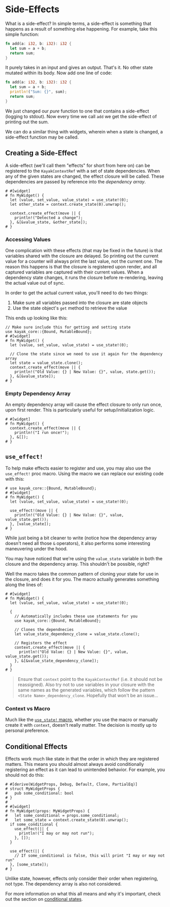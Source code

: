 # Side-Effects

What is a side-effect? In simple terms, a side-effect is something that happens as a result of something else happening. For example, take this simple function:

```rust
fn add(a: i32, b: i32): i32 {
  let sum = a + b;
  return sum;
}
```

It purely takes in an input and gives an output. That's it. No other state mutated within its body. Now add one line of code:

```rust
fn add(a: i32, b: i32): i32 {
  let sum = a + b;
  println!("Sum: {}", sum);
  return sum;
}
```

We just changed our *pure* function to one that contains a side-effect (logging to stdout). Now every time we call `add` we get the side-effect of printing out the sum.

We can do a similar thing with widgets, wherein when a state is changed, a side-effect function may be called.

## Creating a Side-Effect

A side-effect (we'll call them "effects" for short from here on) can be registered to the `KayakContextRef` with a set of state dependencies. When any of the given states are changed, the effect closure will be called. These dependencies are passed by reference into the *dependency array*.

```rust,noplayground
# #[widget]
# fn MyWidget() {
  let (value, set_value, value_state) = use_state!(0);
  let other_state = context.create_state(0).unwrap();
  
  context.create_effect(move || {
    println!("Detected a change");
  }, &[&value_state, &other_state]);
# }
```

### Accessing Values

One complication with these effects (that may be fixed in the future) is that variables shared with the closure are delayed. So printing out the current value for a counter will always print the last value, not the current one. The reason this happens is that the closure is registered upon render, and all captured variables are captured with their current values. When a dependency state changes, it runs the closure before re-rendering, leaving the actual value out of sync.

In order to get the actual current value, you'll need to do two things:

1. Make sure all variables passed into the closure are state objects
2. Use the state object's `get` method to retrieve the value

This ends up looking like this:

```rust,noplayground
// Make sure include this for getting and setting state
use kayak_core::{Bound, MutableBound};
# #[widget]
# fn MyWidget() {
  let (value, set_value, value_state) = use_state!(0);
  
  // Clone the state since we need to use it again for the dependency array
  let state = value_state.clone();
  context.create_effect(move || {
    println!("Old Value: {} | New Value: {}", value, state.get());
  }, &[&value_state]);
# }
```

### Empty Dependency Array

An empty dependency array will cause the effect closure to only run once, upon first render. This is particularly useful for setup/initialization logic.

```rust,noplayground
# #[widget]
# fn MyWidget() {
  context.create_effect(move || {
    println!("I run once!");
  }, &[]);
# }
```

## `use_effect!`

To help make effects easier to register and use, you may also use the `use_effect!` proc macro. Using the macro we can  replace our existing code with this:

```rust,noplayground
# use kayak_core::{Bound, MutableBound};
# #[widget]
# fn MyWidget() {
  let (value, set_value, value_state) = use_state!(0);
  
  use_effect!(move || {
    println!("Old Value: {} | New Value: {}", value, value_state.get());
  }, [value_state]);
# }
```

While just being a bit cleaner to write (notice how the dependency array doesn't need all those `&` operators), it also performs some interesting maneuvering under the hood.

You may have noticed that we're using the `value_state` variable in both the closure and the dependency array. This shouldn't be possible, right?

Well the macro takes the common pattern of cloning your state for use in the closure, and does it for you. The macro actually generates something along the lines of:

```rust,noplayground
# #[widget]
# fn MyWidget() {
  let (value, set_value, value_state) = use_state!(0);
  
  {
    // Automatically includes these use statements for you
    use kayak_core::{Bound, MutableBound};

    // Clones the dependnecies
    let value_state_dependency_clone = value_state.clone();
    
    // Registers the effect
    context.create_effect(move || {
      println!("Old Value: {} | New Value: {}", value, value_state.get());
    }, &[&value_state_dependency_clone]);
  }
# }
```

> Ensure that `context` point to the `KayakContextRef` (i.e. it should not be reassigned). Also try not to use variables in your closure with the same names as the generated variables, which follow the pattern `<State Name>_dependency_clone`. Hopefully that won't be an issue...

### Context vs Macro

Much like the [`use_state!` macro](./state.md#use_state), whether you use the macro or manually create it with `context`, doesn't really matter. The decision is mostly up to personal preference.

## Conditional Effects

Effects work much like state in that the order in which they are registered matters. This means you should almost always avoid conditionally registering an effect as it can lead to unintended behavior. For example, you should not do this:

```rust,noplayground
# #[derive(WidgetProps, Debug, Default, Clone, PartialEq)]
# struct MyWidgetProps {
#   pub some_conditional: bool
# }
#
# #[widget]
# fn MyWidget(props: MyWidgetProps) {
#   let some_conditional = props.some_conditional;
#   let some_state = context.create_state(0).unwrap();
  if some_conditional {
    use_effect(|| {
      println!("I may or may not run");
    }, []);
  }
  
  use_effect(|| {
    // If some_conditional is false, this will print "I may or may not run"
  }, [some_state]);
# }
```

Unlike state, however, effects only consider their order when registering, not type. The dependency array is also not considered.

For more information on what this all means and why it's important, check out the section on [conditional states](./state.md#conditional-states).
